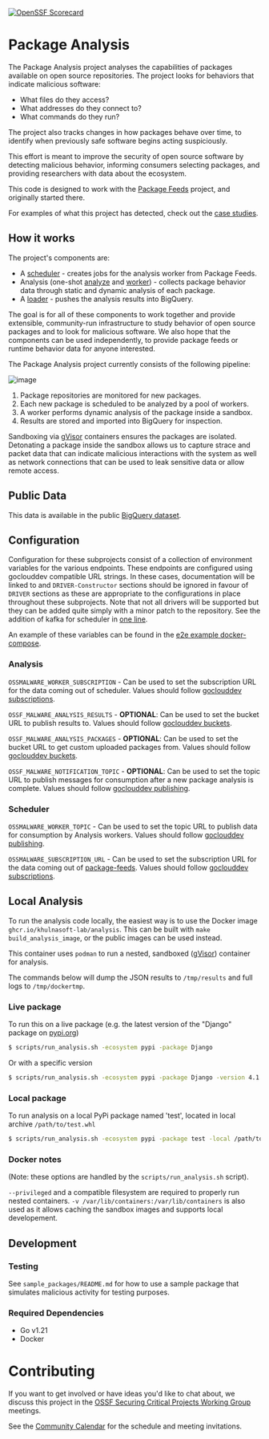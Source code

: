 [![OpenSSF Scorecard](https://api.securityscorecards.dev/projects/github.com/khulnasoft-lab/package-analysis/badge)](https://api.securityscorecards.dev/projects/github.com/khulnasoft-lab/package-analysis)

# Package Analysis

The Package Analysis project analyses the capabilities of packages available on open source repositories. The project looks for behaviors that indicate malicious software: 

- What files do they access? 
- What addresses do they connect to? 
- What commands do they run? 

The project also tracks changes in how packages behave over time, to identify when previously safe software begins acting suspiciously. 

This effort is meant to improve the security of open source software by detecting malicious behavior, informing consumers selecting packages, and providing researchers with data about the ecosystem. 

This code is designed to work with the
[Package Feeds](https://github.com/khulnasoft-lab/package-feeds) project,
and originally started there.

For examples of what this project has detected, check out the
[case studies](docs/case_studies.md).

## How it works

The project's components are:

- A [scheduler](./cmd/scheduler/) - creates jobs for the analysis worker from
  Package Feeds.
- Analysis (one-shot [analyze](./cmd/analyze/) and [worker](./cmd/worker/)) -
  collects package behavior data through static and dynamic analysis of each
  package.
- A [loader](./function/loader/) - pushes the analysis results into BigQuery.

The goal is for all of these components to work together and provide extensible,
community-run infrastructure to study behavior of open source packages and to
look for malicious software. We also hope that the components can be used
independently, to provide package feeds or runtime behavior data for anyone
interested.

The Package Analysis project currently consists of the following pipeline:

![image](docs/images/Pipeline%20diagram.png)

1. Package repositories are monitored for new packages.
1. Each new package is scheduled to be analyzed by a pool of workers.
1. A worker performs dynamic analysis of the package inside a sandbox.
1. Results are stored and imported into BigQuery for inspection.

Sandboxing via [gVisor](https://gvisor.dev/) containers ensures the packages are
isolated. Detonating a package inside the sandbox allows us to capture strace
and packet data that can indicate malicious interactions with the system as well
as network connections that can be used to leak sensitive data or allow remote
access.

## Public Data
This data is available in the public [BigQuery dataset](https://console.cloud.google.com/bigquery?d=packages&p=khulnasoft-malware-analysis&t=analysis&page=table).

## Configuration

Configuration for these subprojects consist of a collection of environment
variables for the various endpoints. These endpoints are configured using
goclouddev compatible URL strings. In these cases, documentation will be linked
to and `DRIVER-Constructor` sections should be ignored in favour of `DRIVER`
sections as these are appropriate to the configurations in place throughout
these subprojects. Note that not all drivers will be supported but they can be
added quite simply with a minor patch to the repository. See the addition of
kafka for scheduler in
[one line](https://github.com/khulnasoft-lab/package-analysis/commit/985ab76a67d29d2fc8582b3920643e7eb963da8a#diff-8565ef29cfb886db7902792675eddce1e7a0ccfe33428a59e7f2e365b354af88R12).

An example of these variables can be found in the
[e2e example docker-compose](configs/e2e/docker-compose.yml).

### Analysis

`OSSMALWARE_WORKER_SUBSCRIPTION` - Can be used to set the subscription URL for
the data coming out of scheduler. Values should follow
[goclouddev subscriptions](https://gocloud.dev/howto/pubsub/subscribe/).

`OSSF_MALWARE_ANALYSIS_RESULTS` - **OPTIONAL**: Can be used to set the bucket
URL to publish results to. Values should follow
[goclouddev buckets](https://gocloud.dev/howto/blob/).

`OSSF_MALWARE_ANALYSIS_PACKAGES` - **OPTIONAL**: Can be used to set the bucket
URL to get custom uploaded packages from. Values should follow
[goclouddev buckets](https://gocloud.dev/howto/blob/).

`OSSF_MALWARE_NOTIFICATION_TOPIC` - **OPTIONAL**: Can be used to set the topic URL to
publish messages for consumption after a new package analysis is complete. Values should follow
[goclouddev publishing](https://gocloud.dev/howto/pubsub/publish/).

### Scheduler

`OSSMALWARE_WORKER_TOPIC` - Can be used to set the topic URL to publish data for
consumption by Analysis workers. Values should follow
[goclouddev publishing](https://gocloud.dev/howto/pubsub/publish/).

`OSSMALWARE_SUBSCRIPTION_URL` - Can be used to set the subscription URL for the
data coming out of [package-feeds](https://github.com/khulnasoft-lab/package-feeds).
Values should follow
[goclouddev subscriptions](https://gocloud.dev/howto/pubsub/subscribe/).

## Local Analysis

To run the analysis code locally, the easiest way is to use the Docker image
`ghcr.io/khulnasoft-lab/analysis`. This can be built with
`make build_analysis_image`, or the public images can be used instead.

This container uses `podman` to run a nested, sandboxed ([gVisor]) container for
analysis.

The commands below will dump the JSON results to `/tmp/results`
and full logs to `/tmp/dockertmp`.

[gVisor]: https://gvisor.dev/

### Live package

To run this on a live package (e.g. the latest version of the "Django" package on
[pypi.org](https://pypi.org))

```bash
$ scripts/run_analysis.sh -ecosystem pypi -package Django
```

Or with a specific version

```bash
$ scripts/run_analysis.sh -ecosystem pypi -package Django -version 4.1.3
```

### Local package

To run analysis on a local PyPi package named 'test',
located in local archive `/path/to/test.whl`


```bash
$ scripts/run_analysis.sh -ecosystem pypi -package test -local /path/to/test.whl
```

### Docker notes

(Note: these options are handled by the `scripts/run_analysis.sh` script).

`--privileged` and a compatible filesystem are required to properly run nested
containers. `-v /var/lib/containers:/var/lib/containers` is also used as it
allows caching the sandbox images and supports local developement.

## Development

### Testing
See `sample_packages/README.md` for how to use a sample package that simulates malicious activity for testing purposes.

### Required Dependencies

- Go v1.21
- Docker

# Contributing

If you want to get involved or have ideas you'd like to chat about, we discuss this project in the [OSSF Securing Critical Projects Working Group](https://github.com/ossf/wg-securing-critical-projects) meetings.

See the [Community Calendar](https://calendar.google.com/calendar?cid=czYzdm9lZmhwNWk5cGZsdGI1cTY3bmdwZXNAZ3JvdXAuY2FsZW5kYXIuZ29vZ2xlLmNvbQ) for the schedule and meeting invitations.
